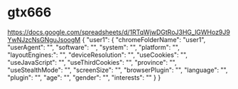 # gtx666
https://docs.google.com/spreadsheets/d/1RTqWjwDGtRoJ3HG_lGWHoz9J9YwNJzcNsGNguJsoogM
{
    "user1": {
        "chromeFolderName": "user1",
        "userAgent": "",
        "software": "",
        "system": "",
        "platform": "",
        "layoutEngines:": "",
        "deviceResolution": "",
        "useCookies": "",
        "useJavaScript": "",
        "useThirdCookies": "",
        "province": "",
        "useStealthMode": "",
        "screenSize": "",
        "browserPlugin": "",
        "language": "",
        "plugin": "",
        "age": "",
        "gender": "",
        "interests": ""
    }
}
